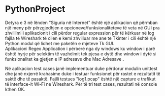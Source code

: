 # PythonProject
Detyra e 3 në lënden "Siguria në Internet" është një aplikacion që përmban një meny për përzgjedhjen e opcioneve/funksionaliteteve të veta në GUI pra zhvillimi i aplikacionit i cili përdor regular expression për të kërkuar në log fajlla të Wireshark të cilen e kemi zhvilluar me ane te Tkinter i cili është një Python modul që lidhet me paketën e mjeteve Tk GUI.  
Aplikacioni Regex Application i përberë nga dy windows ku window i parë është hyrje për selektim të vazhdimit tek pjesa e dytë dhe window i dytë si funksionalitet ka gjetjen e IP adresave dhe Mac Adresave . 

Në aplikacion test cases janë implementuar duke përdorur modulin unittest dhe janë nxjerrë krahasime duke i testuar funksionet për rastet e rezultatit  të saktë dhe të pasaktë. Fajlli testues "log1.pcap" është një capture e trafikut të interface-it Wi-Fi ne Wireshark. Për të tri test cases, rezultati në console kthen OK.
